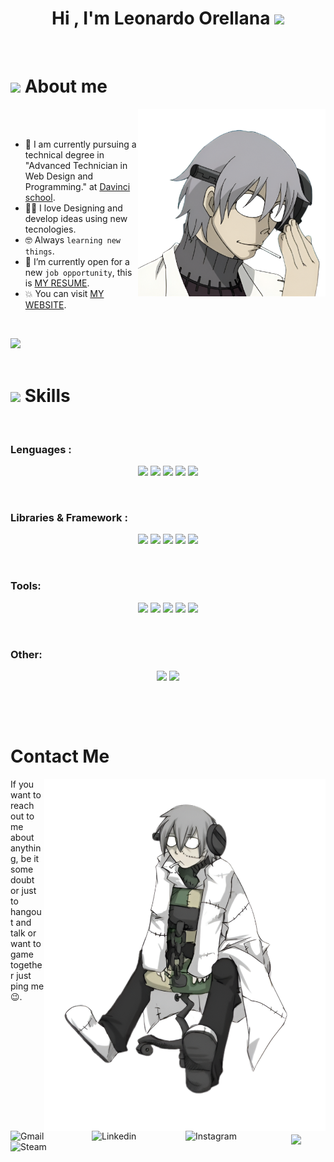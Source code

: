 <h1 align="center"> <b> Hi , I'm Leonardo Orellana </b> <img src="https://media.giphy.com/media/hvRJCLFzcasrR4ia7z/giphy.gif" width="35"></h1>

<br>

# <picture><img src = "https://github.com/7oSkaaa/7oSkaaa/blob/main/Images/about_me.gif?raw=true" width = 50px></picture> About me

<picture> <img align="right" src="https://github.com/leo2143/leo2143/blob/main/stain.png" width = 300px></picture>

<br>
<br>

- :school: I am currently pursuing a technical degree in "Advanced Technician in Web Design and Programming." at [Davinci school](https://davinci.edu.ar/acerca-de-escuela-da-vinci).
- :technologist: I love Designing and develop ideas using new tecnologies.
- :nerd_face: Always `learning new things`.
- :thinking: I’m currently open for a new `job opportunity`, this is [MY RESUME](https://drive.google.com/file/d/1NAaReGznqv_xP8_y-oRa57D4EKGmeMZo/view?usp=sharing).
- :boom: You can visit [MY WEBSITE](https://portafolio-orellana-leonardo.vercel.app/).
<br>

<img src="https://user-images.githubusercontent.com/73097560/115834477-dbab4500-a447-11eb-908a-139a6edaec5c.gif"><br><br>

# <picture><img src="https://media2.giphy.com/media/QssGEmpkyEOhBCb7e1/giphy.gif?cid=ecf05e47a0n3gi1bfqntqmob8g9aid1oyj2wr3ds3mg700bl&rid=giphy.gif" width ="25"></picture> Skills
 </br>

### Lenguages :
<p align="center">
<img src="https://img.shields.io/badge/java-%23ED8B00.svg?style=for-the-badge&logo=openjdk&logoColor=white"/>
<img src="https://img.shields.io/badge/javascript-%23323330.svg?style=for-the-badge&logo=javascript&logoColor=%23F7DF1E"/>
<img src="https://img.shields.io/badge/html5-%23E34F26.svg?style=for-the-badge&logo=html5&logoColor=white"/>
<img src="https://img.shields.io/badge/css3-%231572B6.svg?style=for-the-badge&logo=css3&logoColor=white"/>
<img src="https://img.shields.io/badge/typescript-%23007ACC.svg?style=for-the-badge&logo=typescript&logoColor=white"/>

</p>
 </br>


### Libraries & Framework :
<p align="center">
    <img src="https://img.shields.io/badge/html5-%23E34F26.svg?style=for-the-badge&logo=html5&logoColor=white"/>
    <img src="https://img.shields.io/badge/bootstrap-%238511FA.svg?style=for-the-badge&logo=bootstrap&logoColor=white"/>
    <img src="https://img.shields.io/badge/rxjs-%23B7178C.svg?style=for-the-badge&logo=reactivex&logoColor=white"/>
    <img src="https://img.shields.io/badge/spring-%236DB33F.svg?style=for-the-badge&logo=spring&logoColor=white"/>
    <img src="https://img.shields.io/badge/SASS-hotpink.svg?style=for-the-badge&logo=SASS&logoColor=white"/>



    
</p>
 </br>


### Tools:
<p align="center">
    <img src="https://img.shields.io/badge/adobe%20illustrator-%23FF9A00.svg?style=for-the-badge&logo=adobe%20illustrator&logoColor=white"/>
        <img src="https://img.shields.io/badge/adobe%20photoshop-%2331A8FF.svg?style=for-the-badge&logo=adobe%20photoshop&logoColor=white"/>
    <img src="https://img.shields.io/badge/figma-%23F24E1E.svg?style=for-the-badge&logo=figma&logoColor=white"/>
    <img src="https://img.shields.io/badge/Visual%20Studio%20Code-0078d7.svg?style=for-the-badge&logo=visual-studio-code&logoColor=white"/>
    <img src="https://img.shields.io/badge/IntelliJIDEA-000000.svg?style=for-the-badge&logo=intellij-idea&logoColor=white"/>
</p>
 </br>

### Other:
<p align="center">
    <img src="https://img.shields.io/badge/docker-%230db7ed.svg?style=for-the-badge&logo=docker&logoColor=white"/>
    <img src="https://img.shields.io/badge/mysql-4479A1.svg?style=for-the-badge&logo=mysql&logoColor=white"/>

</p>
<br>
</p>
<br>

# Contact Me

<p>
<img hight="320" width="450" align="right" alt="GIF" src="https://github.com/leo2143/leo2143/blob/main/stain-sitting.png">


If you want to reach out to me about anything, be it some doubt or just to hangout and talk or want to game together just ping me 😉.

<a href="mailto:orellanaleonardo782@gmail.com">
 <img align="left" alt="Gmail" width="130" hight="100" src="https://img.shields.io/badge/Gmail-D14836?style=for-the-badge&logo=gmail&logoColor=white" />
</a>
<a href="https://www.linkedin.com/in/leonardo-orellana-998740222/?originalSubdomain=ar">
  <img align="left" alt="Linkedin" width="150" hight="100" src="https://img.shields.io/badge/linkedin-%230077B5.svg?style=for-the-badge&logo=linkedin&logoColor=white" />
</br>
</br>
</br>
</a>
<a href="https://www.instagram.com/leo.orellana_/">
  <img align="left" alt=" Instagram" width="130" hight="100" src="https://img.shields.io/badge/Instagram-%23E4405F.svg?style=for-the-badge&logo=Instagram&logoColor=white" />
</a>
<a href="https://steamcommunity.com/profiles/76561198133810212/">
  <img align="left" alt="Steam" width="130" hight="100" src="https://img.shields.io/badge/steam-%23000000.svg?style=for-the-badge&logo=steam&logoColor=white" />
</a>
 </p>

</br>
</br>
</br>
</br>
</br>
</br>
</br>



<p align="center" >  
  <a href="https://github.com/anuraghazra/github-readme-stats"> 
<img  src="https://github-readme-stats.vercel.app/api?username=leo2143&&show_icons=true&theme=radical"/>
  </a>
  </p>

